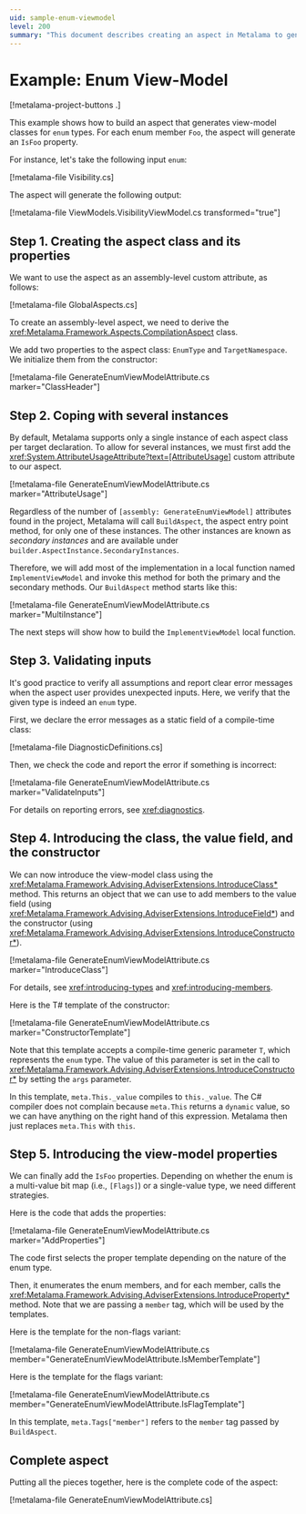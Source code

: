 ```yaml
---
uid: sample-enum-viewmodel
level: 200
summary: "This document describes creating an aspect in Metalama to generate view-model classes for `enum` types, producing `IsFoo` properties for each enum member."
---
```


# Example: Enum View-Model

[!metalama-project-buttons .]

This example shows how to build an aspect that generates view-model classes for `enum` types. For each enum member `Foo`, the aspect will generate an `IsFoo` property.

For instance, let's take the following input `enum`:

[!metalama-file Visibility.cs]

The aspect will generate the following output:

[!metalama-file ViewModels.VisibilityViewModel.cs transformed="true"]

## Step 1. Creating the aspect class and its properties

We want to use the aspect as an assembly-level custom attribute, as follows:

[!metalama-file GlobalAspects.cs]

To create an assembly-level aspect, we need to derive the <xref:Metalama.Framework.Aspects.CompilationAspect> class.

We add two properties to the aspect class: `EnumType` and `TargetNamespace`. We initialize them from the constructor:

[!metalama-file GenerateEnumViewModelAttribute.cs marker="ClassHeader"]

## Step 2. Coping with several instances

By default, Metalama supports only a single instance of each aspect class per target declaration. To allow for several instances, we must first add the <xref:System.AttributeUsageAttribute?text=[AttributeUsage]> custom attribute to our aspect.

[!metalama-file GenerateEnumViewModelAttribute.cs marker="AttributeUsage"]

Regardless of the number of `[assembly: GenerateEnumViewModel]` attributes found in the project, Metalama will call `BuildAspect`, the aspect entry point method, for only one of these instances. The other instances are known as _secondary instances_ and are available under `builder.AspectInstance.SecondaryInstances`.

Therefore, we will add most of the implementation in a local function named `ImplementViewModel` and invoke this method for both the primary and the secondary methods. Our `BuildAspect` method starts like this:

[!metalama-file GenerateEnumViewModelAttribute.cs marker="MultiInstance"]

The next steps will show how to build the `ImplementViewModel` local function.

## Step 3. Validating inputs

It's good practice to verify all assumptions and report clear error messages when the aspect user provides unexpected inputs. Here, we verify that the given type is indeed an `enum` type.

First, we declare the error messages as a static field of a compile-time class:

[!metalama-file DiagnosticDefinitions.cs]

Then, we check the code and report the error if something is incorrect:

[!metalama-file GenerateEnumViewModelAttribute.cs marker="ValidateInputs"]

For details on reporting errors, see <xref:diagnostics>.

## Step 4. Introducing the class, the value field, and the constructor

We can now introduce the view-model class using the <xref:Metalama.Framework.Advising.AdviserExtensions.IntroduceClass*> method. This returns an object that we can use to add members to the value field (using <xref:Metalama.Framework.Advising.AdviserExtensions.IntroduceField*>) and the constructor (using <xref:Metalama.Framework.Advising.AdviserExtensions.IntroduceConstructor*>).

[!metalama-file GenerateEnumViewModelAttribute.cs marker="IntroduceClass"]

For details, see <xref:introducing-types> and <xref:introducing-members>.

Here is the T# template of the constructor:

[!metalama-file GenerateEnumViewModelAttribute.cs marker="ConstructorTemplate"]

Note that this template accepts a compile-time generic parameter `T`, which represents the `enum` type. The value of this parameter is set in the call to <xref:Metalama.Framework.Advising.AdviserExtensions.IntroduceConstructor*> by setting the `args` parameter.

In this template, `meta.This._value` compiles to `this._value`. The C# compiler does not complain because `meta.This` returns a `dynamic` value, so we can have anything on the right hand of this expression. Metalama then just replaces `meta.This` with `this`.

## Step 5. Introducing the view-model properties

We can finally add the `IsFoo` properties. Depending on whether the enum is a multi-value bit map (i.e., `[Flags]`) or a single-value type, we need different strategies.

Here is the code that adds the properties:

[!metalama-file GenerateEnumViewModelAttribute.cs marker="AddProperties"]

The code first selects the proper template depending on the nature of the enum type.

Then, it enumerates the enum members, and for each member, calls the <xref:Metalama.Framework.Advising.AdviserExtensions.IntroduceProperty*> method. Note that we are passing a `member` tag, which will be used by the templates.

Here is the template for the non-flags variant:

[!metalama-file GenerateEnumViewModelAttribute.cs member="GenerateEnumViewModelAttribute.IsMemberTemplate"]

Here is the template for the flags variant:

[!metalama-file GenerateEnumViewModelAttribute.cs member="GenerateEnumViewModelAttribute.IsFlagTemplate"]

In this template, `meta.Tags["member"]` refers to the `member` tag passed by `BuildAspect`.

## Complete aspect

Putting all the pieces together, here is the complete code of the aspect:

[!metalama-file GenerateEnumViewModelAttribute.cs]

